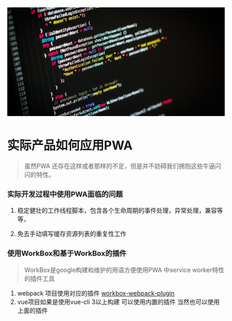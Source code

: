 # ![](/screenshot/coding.jpg)

# 实际产品如何应用PWA

> 虽然PWA 还存在这样或者那样的不足，但是并不妨碍我们拥抱这些牛逼闪闪的特性。



### 实际开发过程中使用PWA面临的问题

1. 稳定健壮的工作线程脚本，包含各个生命周期的事件处理，异常处理，兼容等等，

2. 免去手动填写缓存资源列表的重复性工作

### 使用WorkBox和基于WorkBox的插件

> WorkBox是google构建和维护的用语方便使用PWA 中service worker特性的插件工具

1. webpack 项目使用对应的插件 [workbox-webpack-plugin](https://developers.google.com/web/tools/workbox/modules/workbox-webpack-plugin)
2. vue项目如果是使用vue-cli 3以上构建 可以使用内置的插件 当然也可以使用上面的插件



